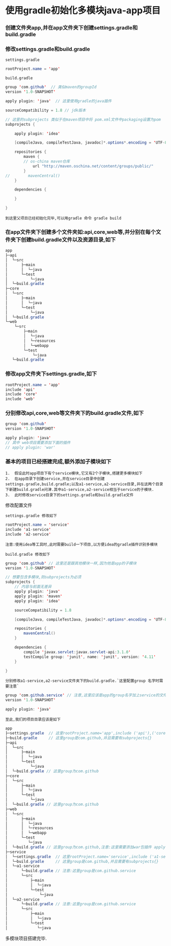 # 使用gradle初始化多模块java-app项目


### 创建文件夹app,并在app文件夹下创建settings.gradle和build.gradle
### 修改settings.gradle和build.gradle

    settings.gradle
```java
rootProject.name = 'app'
```
    build.gradle
```java
group 'com.github'  // 类似maven的groupId
version '1.0-SNAPSHOT'

apply plugin: 'java'  // 这里使用gradle的java插件

sourceCompatibility = 1.8 // jdk版本

// 这里的subprojects 类似于在maven项目中将 pom.xml文件中packaging设置为pom
subprojects {

    apply plugin: 'idea'

    [compileJava, compileTestJava, javadoc]*.options*.encoding = 'UTF-8'

    repositories {
        maven {
        // os-china maven仓库
            url "http://maven.oschina.net/content/groups/public/"
        }
//        mavenCentral()
    }

    dependencies {

    }

}
```
    到这里父项目已经初始化完毕,可以用gradle 命令 gradle build

### 在app文件夹下创建多个文件夹如:api,core,web等,并分别在每个文件夹下创建build.gradle文件以及资源目录,如下

```java
app
├─api
│  └─src
│      ├─main
│      │  └─java
│      └─test
│          └─java
│  └─build.gradle
├─core
│  └─src
│      ├─main
│      │  └─java
│      └─test
│          └─java
│  └─build.gradle
└─web
    └─src
        ├─main
        │  └─java
        │  └─resources
        │  └─webapp
        └─test
            └─java
   └─build.gradle
```
### 修改app文件夹下settings.gradle,如下
```java
rootProject.name = 'app'
include 'api'
include 'core'
include 'web'
```
### 分别修改api,core,web等文件夹下的build.gradle文件,如下
```java
group 'com.github'
version '1.0-SNAPSHOT'

apply plugin: 'java'
// 其中 web项目需要添加下面的插件
// apply plugin: 'war'

```
### 基本的项目已经搭建完成,额外添加子模块如下


    1.  假设此时app项目下有个service模块,它又有2个子模块,搭建更多模块如下
    2.  在app目录下创建service,并在service目录中创建settings.gradle,build.gradle;以及a1-service,a2-service目录,并在这两个目录下新建build.gradle问津.其中a1-service,a2-service相当于service的子模块.
    3.  此时修改service目录下的settings.gradle和build.gradle文件

修改配置文件

    settings.gradle 修改如下
```java
rootProject.name = 'service'
include 'a1-service'
include 'a2-service'
```

``注意:使用idea等工具时,此时需要build一下项目,以方便idea的gradle插件识别多模块``

    build.gradle 修改如下
```java
group 'com.github' // 这里还是跟其他模块一样,因为他是app的子模块
version '1.0-SNAPSHOT'

// 想要包含多模块,则subprojects为必须
subprojects {
    // 内容与前面无差异
    apply plugin: 'java'
    apply plugin: 'maven'
    apply plugin: 'idea'

    sourceCompatibility = 1.8

    [compileJava, compileTestJava, javadoc]*.options*.encoding = 'UTF-8'

    repositories {
        mavenCentral()
    }

    dependencies {
        compile 'javax.servlet:javax.servlet-api:3.1.0'
        testCompile group: 'junit', name: 'junit', version: '4.11'
    }

}
```

    分别修改a1-service,a2-service文件夹下的build.gradle.`这里配置group 名字时需要注意`

```java
group 'com.github.service' // 注意,这里应该是app的group名字加上service的文件夹名
version '1.0-SNAPSHOT'

apply plugin: 'java'

```

    至此,我们的项目目录应该是如下

```java
app
├─settings.gradle  // 这里rootProject.name='app',include ('api'),('core'),('web'),('service')
├─build.gradle     // 这里group是com.github,并且需要有subprojects{}
├─api
│  └─src
│      ├─main
│      │  └─java
│      └─test
│          └─java
│  └─build.gradle // 这里group为com.github
├─core
│  └─src
│      ├─main
│      │  └─java
│      └─test
│          └─java
│  └─build.gradle // 这里group为com.github
├─web
│  └─src
│      ├─main
│      │  └─java
│      │  └─resources
│      │  └─webapp
│      └─test
│         └─java
│  └─build.gradle // 这里group为com.github,注意:这里需要添加war包插件 apply plugin: 'war'
├─service
│  └─settings.gradle  // 这里rootProject.name='service',include ('a1-service'),('a2-service')
│  └─build.gradle     // 这里group是com.github,并且需要有subprojects{}
│  └─a1-service
│      └─build.gradle // 注意:这里group是com.github.service
│      └─src
│          ├─main
│          │  └─java
│          └─test
│              └─java
│  └─a2-service
│      └─build.gradle // 注意:这里group是com.github.service
│      └─src
│          ├─main
│          │  └─java
│          └─test
│             └─java
```


多模块项目搭建完毕.